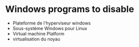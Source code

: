 # Windows programs to disable

- Plateforme de l'hyperviseur windows
- Sous-système Windows pour Linux
- Virtual machine Platform
- virtualisation du noyau 